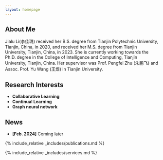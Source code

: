 ```yaml
---
layout: homepage
---
```


## About Me

Jialu Li(李佳璐) received her B.S. degree from Tianjin Polytechnic University, Tianjin, China, in 2020, and received her M.S. degree from Tianjin University, Tianjin, China, in 2023. She is currently working towards the Ph.D. degree in the College of Intelligence and Computing, Tianjin University, Tianjin, China. Her supervisor was Prof. Pengfei Zhu (朱鹏飞) and Assoc. Prof. Yu Wang (王煜) in Tianjin University.

## Research Interests

- **Collaborative Learning** 
- **Continual Learning** 
- **Graph neural network**
  
## News

- **[Feb. 2024]** Coming later


{% include_relative _includes/publications.md %}

{% include_relative _includes/services.md %}
